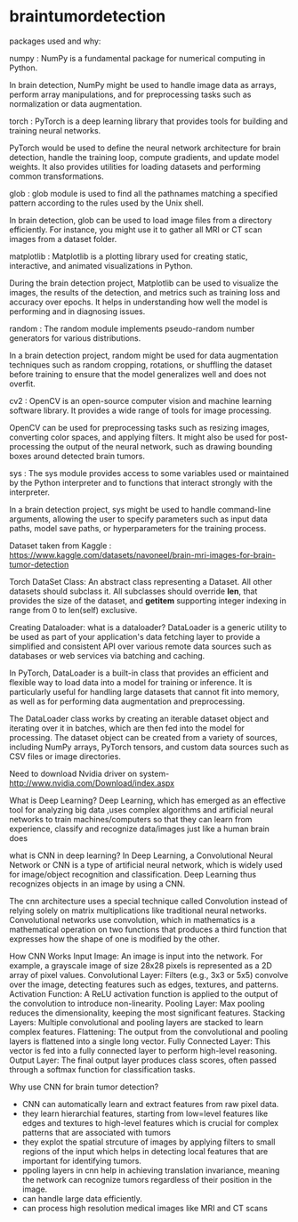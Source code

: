 # braintumordetection
packages used and why:

numpy :
NumPy is a fundamental package for numerical computing in Python. 

In brain detection, NumPy might be used to handle image data as arrays, perform array manipulations, and for preprocessing tasks such as normalization or data augmentation.

torch  :
PyTorch is a deep learning library that provides tools for building and training neural networks. 

PyTorch would be used to define the neural network architecture for brain detection, handle the training loop, compute gradients, and update model weights. It also provides utilities for loading datasets and performing common transformations.

glob :
glob module is used to find all the pathnames matching a specified pattern according to the rules used by the Unix shell.

In brain detection, glob can be used to load image files from a directory efficiently. For instance, you might use it to gather all MRI or CT scan images from a dataset folder.

matplotlib :
Matplotlib is a plotting library used for creating static, interactive, and animated visualizations in Python.

During the brain detection project, Matplotlib can be used to visualize the images, the results of the detection, and metrics such as training loss and accuracy over epochs. It helps in understanding how well the model is performing and in diagnosing issues.

random :
The random module implements pseudo-random number generators for various distributions.

In a brain detection project, random might be used for data augmentation techniques such as random cropping, rotations, or shuffling the dataset before training to ensure that the model generalizes well and does not overfit.

cv2 :
OpenCV is an open-source computer vision and machine learning software library. It provides a wide range of tools for image processing.

OpenCV can be used for preprocessing tasks such as resizing images, converting color spaces, and applying filters. It might also be used for post-processing the output of the neural network, such as drawing bounding boxes around detected brain tumors.

sys :
The sys module provides access to some variables used or maintained by the Python interpreter and to functions that interact strongly with the interpreter.

In a brain detection project, sys might be used to handle command-line arguments, allowing the user to specify parameters such as input data paths, model save paths, or hyperparameters for the training process.

Dataset taken from Kaggle : https://www.kaggle.com/datasets/navoneel/brain-mri-images-for-brain-tumor-detection

Torch DataSet Class: An abstract class representing a Dataset. All other datasets should subclass it. All subclasses should override __len__, that provides the size of the dataset, and __getitem__ supporting integer indexing in range from 0 to len(self) exclusive.

Creating Dataloader: 
what is a dataloader?
DataLoader is a generic utility to be used as part of your application's data fetching layer to provide a simplified and consistent API over various remote data sources such as databases or web services via batching and caching.

In PyTorch, DataLoader is a built-in class that provides an efficient and flexible way to load data into a model for training or inference. It is particularly useful for handling large datasets that cannot fit into memory, as well as for performing data augmentation and preprocessing.

The DataLoader class works by creating an iterable dataset object and iterating over it in batches, which are then fed into the model for processing. The dataset object can be created from a variety of sources, including NumPy arrays, PyTorch tensors, and custom data sources such as CSV files or image directories.

Need to download Nvidia driver on system- http://www.nvidia.com/Download/index.aspx

What is Deep Learning?
Deep Learning, which has emerged as an effective tool for analyzing big data ,uses complex algorithms and artificial neural networks to train machines/computers so that they can learn from experience, classify and recognize data/images just like a human brain does

what is CNN in deep learning?
In Deep Learning, a Convolutional Neural Network or CNN is a type of artificial neural network, which is widely used for image/object recognition and classification. Deep Learning thus recognizes objects in an image by using a CNN.

The cnn architecture uses a special technique called Convolution instead of relying solely on matrix multiplications like traditional neural networks. Convolutional networks use convolution, which in mathematics is a mathematical operation on two functions that produces a third function that expresses how the shape of one is modified by the other.

How CNN Works
Input Image: An image is input into the network. For example, a grayscale image of size 28x28 pixels is represented as a 2D array of pixel values.
Convolutional Layer: Filters (e.g., 3x3 or 5x5) convolve over the image, detecting features such as edges, textures, and patterns.
Activation Function: A ReLU activation function is applied to the output of the convolution to introduce non-linearity.
Pooling Layer: Max pooling reduces the dimensionality, keeping the most significant features.
Stacking Layers: Multiple convolutional and pooling layers are stacked to learn complex features.
Flattening: The output from the convolutional and pooling layers is flattened into a single long vector.
Fully Connected Layer: This vector is fed into a fully connected layer to perform high-level reasoning.
Output Layer: The final output layer produces class scores, often passed through a softmax function for classification tasks.

Why use CNN for brain tumor detection?
- CNN can automatically learn and extract features from raw pixel data.
- they learn hierarchial features, starting from low=level features like edges and textures to high-level features which is crucial for complex patterns that are associated with tumors
- they explot the spatial strcuture of images by applying filters to small regions of the input which helps in detecting local features that are important for identifying tumors.
- ppoling layers in cnn help in achieving translation invariance, meaning the network can recognize tumors regardless of their position in the image.
- can handle large data efficiently.
- can process high resolution medical images like MRI and CT scans


